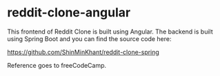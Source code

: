 # reddit-clone-angular
This frontend of Reddit Clone is built using Angular. The backend is built using Spring Boot and you can find the source code here:

https://github.com/ShinMinKhant/reddit-clone-spring

Reference goes to freeCodeCamp.
